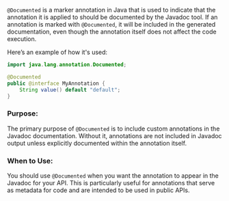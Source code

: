 `@Documented` is a marker annotation in Java that is used to indicate that the annotation it is applied to should be documented by the Javadoc tool. If an annotation is marked with `@Documented`, it will be included in the generated documentation, even though the annotation itself does not affect the code execution.

Here’s an example of how it's used:

```java
import java.lang.annotation.Documented;

@Documented
public @interface MyAnnotation {
    String value() default "default";
}
```

### Purpose:

The primary purpose of `@Documented` is to include custom annotations in the Javadoc documentation. Without it, annotations are not included in Javadoc output unless explicitly documented within the annotation itself.

### When to Use:

You should use `@Documented` when you want the annotation to appear in the Javadoc for your API. This is particularly useful for annotations that serve as metadata for code and are intended to be used in public APIs.